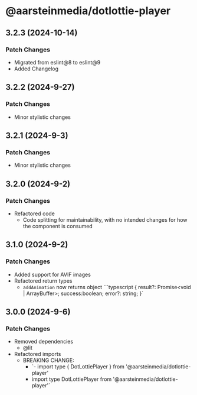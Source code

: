 # @aarsteinmedia/dotlottie-player

## 3.2.3 (2024-10-14)

### Patch Changes
  - Migrated from eslint@8 to eslint@9
  - Added Changelog

## 3.2.2 (2024-9-27)

### Patch Changes
  - Minor stylistic changes

## 3.2.1 (2024-9-3)

### Patch Changes
  - Minor stylistic changes

## 3.2.0 (2024-9-2)

### Patch Changes
  - Refactored code
    - Code splitting for maintainability, with no intended changes for how the component is consumed

## 3.1.0 (2024-9-2)

### Patch Changes
  - Added support for AVIF images
  - Refactored return types
    - `addAnimation` now returns object ```typescript { result?: Promise<void | ArrayBuffer>; success:boolean; error?: string; }`

## 3.0.0 (2024-9-6)

### Patch Changes
  - Removed dependencies
    - @lit
  - Refactored imports
    - BREAKING CHANGE:
      - `- import type { DotLottiePlayer } from '@aarsteinmedia/dotlottie-player'
      + import type DotLottiePlayer from '@aarsteinmedia/dotlottie-player'`